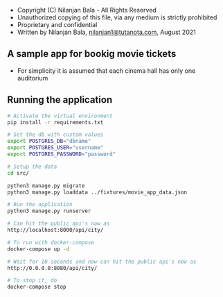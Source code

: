  * Copyright (C) Nilanjan Bala - All Rights Reserved
 * Unauthorized copying of this file, via any medium is strictly prohibited
 * Proprietary and confidential
 * Written by Nilanjan Bala, <nilanjan1@tutanota.com>, August 2021


## A sample app for bookig movie tickets

* For simplicity it is assumed that each cinema hall has only one auditorium


## Running the application

```sh
# Activate the virtual environment
pip install -r requirements.txt

# Set the db with custom values
export POSTGRES_DB="dbname"
export POSTGRES_USER="username"
export POSTGRES_PASSWORD="password"

# Setup the data
cd src/

python3 manage.py migrate
python3 manage.py loaddata ../fixtures/movie_app_data.json

# Run the application
python3 manage.py runserver

# Can hit the public api's now as
http://localhost:8000/api/city/

# To run with docker-compose
docker-compose up -d

# Wait for 10 seconds and now can hit the public api's now as
http://0.0.0.0:8080/api/city/

# To stop it, do
docker-compose stop
```
